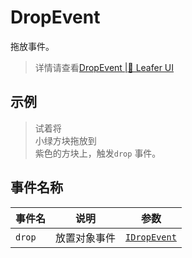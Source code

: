 # DropEvent
拖放事件。
> 详情请查看[DropEvent |🌿 Leafer UI](https://www.leaferjs.com/ui/guide/event/ui/Drop.html)

## 示例

> <div flex items-center>试着将<div w-1em h-1em bg="#66A659" />小绿方块拖放到<div w-1em h-1em bg="#a8b1ff" rounded-4px />紫色的方块上，触发<code class="py0!">drop</code> 事件。</div>

<script setup lang="ts">
import code from './index.vue?raw'
</script>

<Repl :code="code"  />

## 事件名称

[IDropEvent-url]: https://www.leaferjs.com/ui/api/interfaces/IDropEvent.html

| 事件名  | 说明 | 参数 |
| --- | --- | --- |
| `drop` | 放置对象事件 | [`IDropEvent`][IDropEvent-url] |
